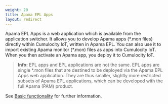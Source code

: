 ```yaml
---
weight: 20
title: Apama EPL Apps
layout: redirect
---
```

Apama EPL Apps is a web application which is available from the application switcher. It allows you to develop Apama apps (*.mon files) directly within Cumulocity IoT, written in Apama EPL. You can also use it to import existing Apama monitor (\*.mon) files as apps into Cumulocity IoT. When you then activate an Apama app, you deploy it to Cumulocity IoT.

> **Info:** EPL apps and EPL applications are not the same. EPL apps are single *.mon files that are destined to be deployed via the Apama EPL Apps web application. They are thus smaller, slightly more restricted subsets of Apama EPL applications, which can be developed with the full Apama (PAM) product. 

See [Basic functionality](/apama/analytics-introduction/) for further information.

